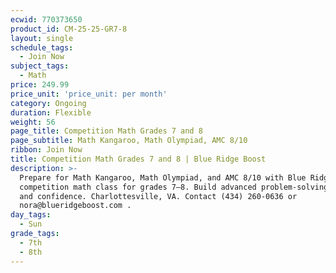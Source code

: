 ```yaml
---
ecwid: 770373650
product_id: CM-25-25-GR7-8
layout: single
schedule_tags:
  - Join Now
subject_tags:
  - Math
price: 249.99
price_unit: 'price_unit: per month'
category: Ongoing
duration: Flexible
weight: 56
page_title: Competition Math Grades 7 and 8
page_subtitle: Math Kangaroo, Math Olympiad, AMC 8/10
ribbon: Join Now
title: Competition Math Grades 7 and 8 | Blue Ridge Boost
description: >-
  Prepare for Math Kangaroo, Math Olympiad, and AMC 8/10 with Blue Ridge Boost’s
  competition math class for grades 7–8. Build advanced problem-solving, speed,
  and confidence. Charlottesville, VA. Contact (434) 260-0636 or
  nora@blueridgeboost.com .
day_tags:
  - Sun
grade_tags:
  - 7th
  - 8th
---
```


